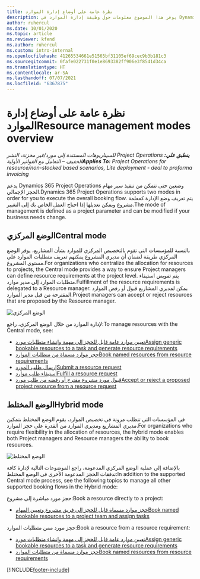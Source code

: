 ```yaml
---
title: نظرة عامة على أوضاع إدارة الموارد
description: يوفر هذا الموضوع معلومات حول وظيفة إدارة الموارد في Dynamics 365 Project Operations.
author: ruhercul
ms.date: 10/01/2020
ms.topic: article
ms.reviewer: kfend
ms.author: ruhercul
ms.custom: intro-internal
ms.openlocfilehash: 41265534661e51565bf31105ef69cec9b3b181c3
ms.sourcegitcommit: 0fafe022731f0e1e8693382ff906e3f8541d34ca
ms.translationtype: HT
ms.contentlocale: ar-SA
ms.lasthandoff: 07/07/2021
ms.locfileid: "6367875"
---
```

# <a name="resource-management-modes-overview"></a><span data-ttu-id="b4840-103">نظرة عامة على أوضاع إدارة الموارد</span><span class="sxs-lookup"><span data-stu-id="b4840-103">Resource management modes overview</span></span>

<span data-ttu-id="b4840-104">_**ينطبق علي:** ‏‫Project Operations للسيناريوهات المستندة إلى مورد/غير مخزنة‬، ‏‫النشر الخفيف – التعامل مع الفواتير الأولية‬_</span><span class="sxs-lookup"><span data-stu-id="b4840-104">_**Applies To:** Project Operations for resource/non-stocked based scenarios, Lite deployment - deal to proforma invoicing_</span></span>


<span data-ttu-id="b4840-105">يدعم Dynamics 365 Project Operations وضعين حتى تتمكن من تنفيذ سير مهام الحجز الإجمالي.</span><span class="sxs-lookup"><span data-stu-id="b4840-105">Dynamics 365 Project Operations supports two modes in order for you to execute the overall booking flow.</span></span> <span data-ttu-id="b4840-106">يتم تعريف وضع الإدارة كمعلمة مشروع ويمكن تعديلها إذا احتاج العمل الخاص بك إلى التغيير.</span><span class="sxs-lookup"><span data-stu-id="b4840-106">The mode of management is defined as a project parameter and can be modified if your business needs change.</span></span>    

## <a name="central-mode"></a><span data-ttu-id="b4840-107">الوضع المركزي</span><span class="sxs-lookup"><span data-stu-id="b4840-107">Central mode</span></span>
<span data-ttu-id="b4840-108">بالنسبة للمؤسسات التي تقوم بالتخصيص المركزي للموارد بشأن المشاريع، يوفر الوضع المركزي طريقة لضمان أن مديري المشروع يمكنهم تعريف متطلبات الموارد على مستوى المشروع.</span><span class="sxs-lookup"><span data-stu-id="b4840-108">For organizations who centralize the allocation for resources to projects, the Central mode provides a way to ensure Project managers can define resource requirements at the project level.</span></span> <span data-ttu-id="b4840-109">يتم تفويض استيفاء متطلبات الموارد إلى مدير موارد.</span><span class="sxs-lookup"><span data-stu-id="b4840-109">Fulfillment of the resource requirements is delegated to a Resource manager.</span></span> <span data-ttu-id="b4840-110">يمكن لمديري المشاريع قبول أو رفض الموارد المقترحة من قبل مدير الموارد.</span><span class="sxs-lookup"><span data-stu-id="b4840-110">Project managers can accept or reject resources that are proposed by the Resource manager.</span></span>

![الوضع المركزي](./media/resource-management-central.png)

<span data-ttu-id="b4840-112">لإدارة الموارد من خلال الوضع المركزي، راجع:</span><span class="sxs-lookup"><span data-stu-id="b4840-112">To manage resources with the Central mode, see:</span></span>

- [<span data-ttu-id="b4840-113">تعيين موارد عامة قابل للحجز إلى مهمة وإنشاء متطلبات مورد</span><span class="sxs-lookup"><span data-stu-id="b4840-113">Assign generic bookable resources to a task and generate resource requirements</span></span>](/dynamics365/project-service/assign-generic-bookable-resource)
- [<span data-ttu-id="b4840-114">حجز موارد مسماة من متطلبات الموارد</span><span class="sxs-lookup"><span data-stu-id="b4840-114">Book named resources from resource requirements</span></span>](/dynamics365/project-service/book-named-resource)
- [<span data-ttu-id="b4840-115">إرسال طلب المورد</span><span class="sxs-lookup"><span data-stu-id="b4840-115">Submit a resource request</span></span>](/dynamics365/project-service/submit-resource-request)
- [<span data-ttu-id="b4840-116">استيفاء طلب موارد</span><span class="sxs-lookup"><span data-stu-id="b4840-116">Fulfill a resource request</span></span>](/dynamics365/project-service/resource-management-fulfill-requests)
- [<span data-ttu-id="b4840-117">قبول مورد مشروع مقترح أو رفضه من طلب مورد</span><span class="sxs-lookup"><span data-stu-id="b4840-117">Accept or reject a proposed project resource from a resource request</span></span>](/dynamics365/project-service/accept-reject-proposed-resource)

## <a name="hybrid-mode"></a><span data-ttu-id="b4840-118">الوضع المختلط</span><span class="sxs-lookup"><span data-stu-id="b4840-118">Hybrid mode</span></span>
<span data-ttu-id="b4840-119">في المؤسسات التي تتطلب مرونة في تخصيص الموارد، يقوم الوضع المختلط بتمكين مديري المشاريع ومديري الموارد من القدرة على حجز الموارد.</span><span class="sxs-lookup"><span data-stu-id="b4840-119">For organizations who require flexibility in the allocation of resources, the hybrid mode enables both Project managers and Resource managers the ability to book resources.</span></span>

![الوضع المختلط](./media/resource-management-hybrid.png)

<span data-ttu-id="b4840-121">بالإضافة إلى عملية الوضع المركزي المدعومة، راجع الموضوعات التالية لإدارة كافة تدفقات الحجز المدعومة الأخرى في الوضع المختلط:</span><span class="sxs-lookup"><span data-stu-id="b4840-121">In addition to the supported Central mode process, see the following topics to manage all other supported booking flows in the Hybrid mode:</span></span>

<span data-ttu-id="b4840-122">حجز مورد مباشرة إلى مشروع:</span><span class="sxs-lookup"><span data-stu-id="b4840-122">Book a resource directly to a project:</span></span>
- [<span data-ttu-id="b4840-123">حجز موارد مسماة قابل للحجز إلى فريق مشروع وتعيين المهام</span><span class="sxs-lookup"><span data-stu-id="b4840-123">Book named bookable resources to a project team and assign tasks</span></span>](/dynamics365/project-service/assign-named-bookable-resource)

<span data-ttu-id="b4840-124">حجز مورد ممن متطلبات الموارد:</span><span class="sxs-lookup"><span data-stu-id="b4840-124">Book a resource from a resource requirement:</span></span>
- [<span data-ttu-id="b4840-125">تعيين موارد عامة قابل للحجز إلى مهمة وإنشاء متطلبات مورد</span><span class="sxs-lookup"><span data-stu-id="b4840-125">Assign generic bookable resources to a task and generate resource requirements</span></span>](/dynamics365/project-service/assign-generic-bookable-resource)
- [<span data-ttu-id="b4840-126">حجز موارد مسماة من متطلبات الموارد</span><span class="sxs-lookup"><span data-stu-id="b4840-126">Book named resources from resource requirements</span></span>](/dynamics365/project-service/book-named-resource)


[!INCLUDE[footer-include](../includes/footer-banner.md)]